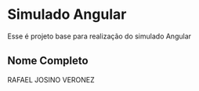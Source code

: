 # Simulado Angular

Esse é projeto base para realização do simulado Angular 

## Nome Completo
RAFAEL JOSINO VERONEZ